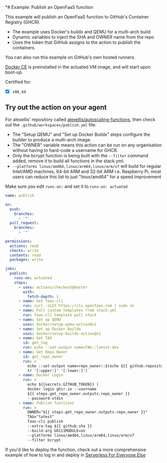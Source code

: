 *# Example: Publish an OpenFaaS function

This example will publish an OpenFaaS function to GitHub's Container Registry (GHCR).

* The example uses Docker's buildx and QEMU for a multi-arch build
* Dynamic variables to inject the SHA and OWNER name from the repo
* Uses the token that GitHub assigns to the action to publish the containers.

You can also run this example on GitHub's own hosted runners.

[Docker CE](https://docker.io) is preinstalled in the actuated VM image, and will start upon boot-up.

Certified for:

- [x] `x86_64`

## Try out the action on your agent

For alexellis' repository called [alexellis/autoscaling-functions](https://github.com/alexellis/autoscaling-functions), then check out the `.github/workspaces/publish.yml` file:

* The "Setup QEMU" and "Set up Docker Buildx" steps configure the builder to produce a multi-arch image.
* The "OWNER" variable means this action can be run on any organisation without having to hard-code a username for GHCR.
* Only the bcrypt function is being built with the `--filter` command added, remove it to build all functions in the stack.yml.
* `--platforms linux/amd64,linux/arm64,linux/arm/v7` will build for regular Intel/AMD machines, 64-bit ARM and 32-bit ARM i.e. Raspberry Pi, most users can reduce this list to just "linux/amd64" for a speed improvement

Make sure you edit `runs-on:` and set it to `runs-on: actuated`

```yaml
name: publish

on:
  push:
    branches:
      - '*'
  pull_request:
    branches:
      - '*'

permissions:
  actions: read
  checks: write
  contents: read
  packages: write

jobs:
  publish:
    runs-on: actuated
    steps:
      - uses: actions/checkout@master
        with:
          fetch-depth: 1
      - name: Get faas-cli
        run: curl -sLSf https://cli.openfaas.com | sudo sh
      - name: Pull custom templates from stack.yml
        run: faas-cli template pull stack
      - name: Set up QEMU
        uses: docker/setup-qemu-action@v1
      - name: Set up Docker Buildx
        uses: docker/setup-buildx-action@v1
      - name: Get TAG
        id: get_tag
        run: echo ::set-output name=TAG::latest-dev
      - name: Get Repo Owner
        id: get_repo_owner
        run: >
          echo ::set-output name=repo_owner::$(echo ${{ github.repository_owner }} |
          tr '[:upper:]' '[:lower:]')
      - name: Docker Login
        run: > 
          echo ${{secrets.GITHUB_TOKEN}} | 
          docker login ghcr.io --username 
          ${{ steps.get_repo_owner.outputs.repo_owner }} 
          --password-stdin
      - name: Publish functions
        run: >
          OWNER="${{ steps.get_repo_owner.outputs.repo_owner }}" 
          TAG="latest"
          faas-cli publish
          --extra-tag ${{ github.sha }}
          --build-arg GO111MODULE=on
          --platforms linux/amd64,linux/arm64,linux/arm/v7
          --filter bcrypt
```

If you'd like to deploy the function, check out a more comprehensive example of how to log in and deploy in [Serverless For Everyone Else](https://store.openfaas.com/l/serverless-for-everyone-else)


